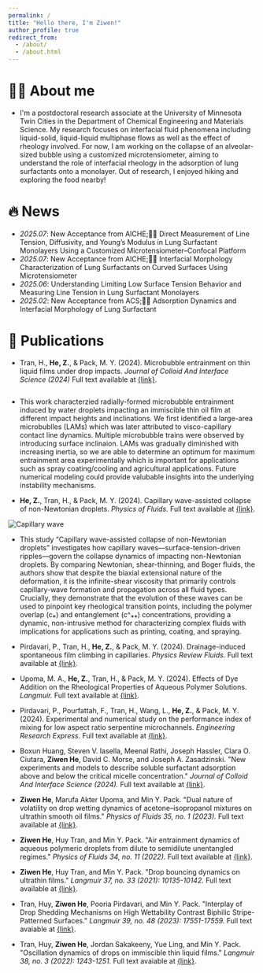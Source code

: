 ```yaml
---
permalink: /
title: "Hello there, I'm Ziwen!"
author_profile: true
redirect_from: 
  - /about/
  - /about.html
---
```


# 👨‍🎓 About me
* I'm a postdoctoral research associate at the University of Minnesota Twin Cities in the Department of Chemical Engineering and Materials Science. My research focuses on interfacial fluid phenomena including liquid-solid, liquid-liquid multiphase flows as well as the effect of rheology involved. For now, I am working on the collapse of an alveolar-sized bubble using a customized microtensiometer, aiming to understand the role of interfacial rheology in the adsorption of lung surfactants onto a monolayer. Out of research, I enjoyed hiking and exploring the food nearby!

# 🔥 News
- *2025.07*: New Acceptance from AICHE;🎉🎉 Direct Measurement of Line Tension, Diffusivity, and Young’s Modulus in Lung Surfactant Monolayers Using a Customized Microtensiometer–Confocal Platform
- *2025.07*: New Acceptance from AICHE;🎉🎉 Interfacial Morphology Characterization of Lung Surfactants on Curved Surfaces Using Microtensiometer
- *2025.06*: Understanding Limiting Low Surface Tension Behavior and Measuring Line Tension in Lung Surfactant Monolayers
- *2025.02*: New Acceptance from ACS;🎉🎉 Adsorption Dynamics and Interfacial Morphology of Lung Surfactant
  
# 📝 Publications 
* Tran, H., **He, Z.**, & Pack, M. Y. (2024). Microbubble entrainment on thin liquid films under drop impacts. *Journal of Colloid And Interface Science (2024)* Full text available at <a href="https://doi.org/10.1016/j.jcis.2024.11.236">{link}</a>.

<p align="center"> 
  <img src=" [Microbubble]!(https://github.com/user-attachments/assets/ee63fa30-75cf-4eac-92d7-4d1b3821b7e4)" alt=""> 
</p>
 

* This work characterzied radially-formed microbubble entrainment induced by water droplets impacting an immiscible thin oil film at different impact heights and inclinations. We first identified a large-area microbublles (LAMs) which was later attributed to visco-capillary contact line dynamics. Multiple microbubble trains were observed by introducing surface inclinaion. LAMs was gradually diminished with increasing inertia, so we are able to determine an optimum for maximum entrainment area experimentally which is important for applications such as spray coating/cooling and agricultural applications. Future numerical modeling could provide valubable insights into the underlying instability mechanisms.

* **He, Z.**, Tran, H., & Pack, M. Y. (2024). Capillary wave-assisted collapse of non-Newtonian droplets. *Physics of Fluids.* Full text available at <a href="https://doi.org/10.1063/5.0231029">{link}</a>.

![Capillary wave](https://github.com/user-attachments/assets/9a093b0f-d009-4bdc-aaf0-b1638bc28223)

* This study “Capillary wave-assisted collapse of non-Newtonian droplets” investigates how capillary waves—surface-tension-driven ripples—govern the collapse dynamics of impacting non-Newtonian droplets. By comparing Newtonian, shear-thinning, and Boger fluids, the authors show that despite the biaxial extensional nature of the deformation, it is the infinite-shear viscosity that primarily controls capillary-wave formation and propagation across all fluid types. Crucially, they demonstrate that the evolution of these waves can be used to pinpoint key rheological transition points, including the polymer overlap (c⁎) and entanglement (c^⁎⁎) concentrations, providing a dynamic, non-intrusive method for characterizing complex fluids with implications for applications such as printing, coating, and spraying.

* Pirdavari, P., Tran, H., **He, Z.**, & Pack, M. Y. (2024). Drainage-induced spontaneous film climbing in capillaries. *Physics Review Fluids.* Full text available at <a href="https://doi.org/10.1103/PhysRevFluids.9.094005">{link}</a>.



* Upoma, M. A., **He, Z.**, Tran, H., & Pack, M. Y. (2024). Effects of Dye Addition on the Rheological Properties of Aqueous Polymer Solutions. *Langmuir.* Full text available at <a href="https://pubs.acs.org/doi/full/10.1021/acs.langmuir.4c01533">{link}</a>.

* Pirdavari, P., Pourfattah, F., Tran, H., Wang, L., **He, Z.**, & Pack, M. Y. (2024). Experimental and numerical study on the performance index of mixing for low aspect ratio serpentine microchannels. *Engineering Research Express.* Full text available at <a href="https://iopscience.iop.org/article/10.1088/2631-8695/ad7198/meta">{link}</a>.

* Boxun Huang, Steven V. Iasella, Meenal Rathi, Joseph Hassler, Clara O. Ciutara, **Ziwen He**, David C. Morse, and Joseph A. Zasadzinski. "New experiments and models to describe soluble surfactant adsorption above and below the critical micelle concentration." *Journal of Colloid And Interface Science (2024).* Full text available at <a href="https://doi.org/10.1016/j.jcis.2024.07.204">{link}</a>.

* **Ziwen He**, Marufa Akter Upoma, and Min Y. Pack. "Dual nature of volatility on drop wetting dynamics of acetone–isopropanol mixtures on ultrathin smooth oil films." *Physics of Fluids 35, no. 1 (2023).* Full text available at <a href="https://doi.org/10.1063/5.0131299">{link}</a>.

* **Ziwen He**, Huy Tran, and Min Y. Pack. "Air entrainment dynamics of aqueous polymeric droplets from dilute to semidilute unentangled regimes." *Physics of Fluids 34, no. 11 (2022).* Full text available at <a href="https://doi.org/10.1063/5.0130251">{link}</a>.

* **Ziwen He**, Huy Tran, and Min Y. Pack. "Drop bouncing dynamics on ultrathin films." *Langmuir 37, no. 33 (2021): 10135-10142.* Full text available at <a href="https://doi.org/10.1021/acs.langmuir.1c01510">{link}</a>.
  
  
* Tran, Huy, **Ziwen He**, Pooria Pirdavari, and Min Y. Pack. "Interplay of Drop Shedding Mechanisms on High Wettability Contrast Biphilic Stripe-Patterned Surfaces." *Langmuir 39, no. 48 (2023): 17551-17559.* Full text avaiable at <a href="https://doi.org/10.1021/acs.langmuir.3c03042">{link}</a>.

* Tran, Huy, **Ziwen He**, Jordan Sakakeeny, Yue Ling, and Min Y. Pack. "Oscillation dynamics of drops on immiscible thin liquid films." *Langmuir 38, no. 3 (2022): 1243-1251.* Full text avaiable at <a href="https://doi.org/10.1021/acs.langmuir.1c03029">{link}</a>.
